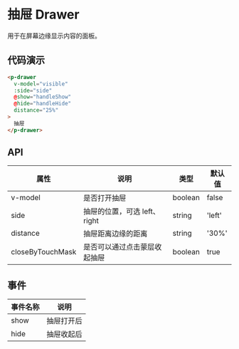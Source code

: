 # 抽屉 Drawer

用于在屏幕边缘显示内容的面板。

## 代码演示

```html
<p-drawer
  v-model="visible"
  :side="side"
  @show="handleShow"
  @hide="handleHide"
  distance="25%"
>
  抽屉
</p-drawer>
```

## API

| 属性 | 说明 | 类型 | 默认值 |
| --- | --- | --- | --- |
| v-model | 是否打开抽屉 | boolean | false |
| side | 抽屉的位置，可选 left、right | string | 'left' |
| distance | 抽屉距离边缘的距离 | string | '30%' |
| closeByTouchMask | 是否可以通过点击蒙层收起抽屉 | boolean | true |

## 事件

| 事件名称 | 说明 |
| --- | --- |
| show | 抽屉打开后 |
| hide | 抽屉收起后 |
